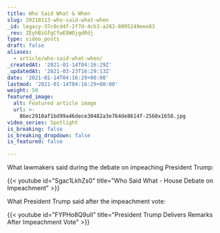 ```yaml
---
title: Who Said What & When
slug: 20210113-who-said-what-when
_id: legacy-37c0cd4f-2f7d-4cb3-a283-8095249eee83
_rev: ZEyhBiGfgCfwE8WOjgdRdj
type: video_posts
draft: false
aliases:
  - article/who-said-what-when/
_createdAt: '2021-01-14T04:16:29Z'
_updatedAt: '2021-03-23T16:29:13Z'
date: '2021-01-14T04:16:29+00:00'
lastmod: '2021-01-14T04:16:29+00:00'
weight: 50
featured_image:
  alt: Featured article image
  url: >-
    86ec2910af1bd99a46dece30482a3e764de8614f-2560x1658.jpg
video_series: Spotlight
is_breaking: false
is_breaking_dropdown: false
is_featured: false

---
```

What lawmakers said during the debate on impeaching President Trump:

{{< youtube id="Sgac1LkhZs0" title="Who Said What - House Debate on Impeachment" >}}

What President Trump said after the impeachment vote:

{{< youtube id="FYPHo8Q9ulI" title="President Trump Delivers Remarks After Impeachment Vote" >}}